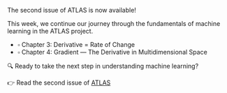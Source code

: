 The second issue of ATLAS is now available!

This week, we continue our journey through the fundamentals of machine learning in the ATLAS project.

- ▫️ Chapter 3: Derivative = Rate of Change
- ▫️ Chapter 4: Gradient — The Derivative in Multidimensional Space

🔍 Ready to take the next step in understanding machine learning?

👉 Read the second issue of [ATLAS](https://verbasik.github.io/Weekly-arXiv-ML-AI-Research-Review/atlas-wrapper.html)